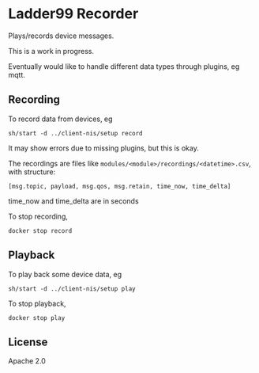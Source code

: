 # Ladder99 Recorder

Plays/records device messages.

This is a work in progress.

Eventually would like to handle different data types through plugins, eg mqtt.

## Recording

To record data from devices, eg

    sh/start -d ../client-nis/setup record

It may show errors due to missing plugins, but this is okay.

The recordings are files like `modules/<module>/recordings/<datetime>.csv`, with structure:

    [msg.topic, payload, msg.qos, msg.retain, time_now, time_delta]

time_now and time_delta are in seconds

To stop recording,

    docker stop record

## Playback

To play back some device data, eg

    sh/start -d ../client-nis/setup play

To stop playback,

    docker stop play

## License

Apache 2.0

